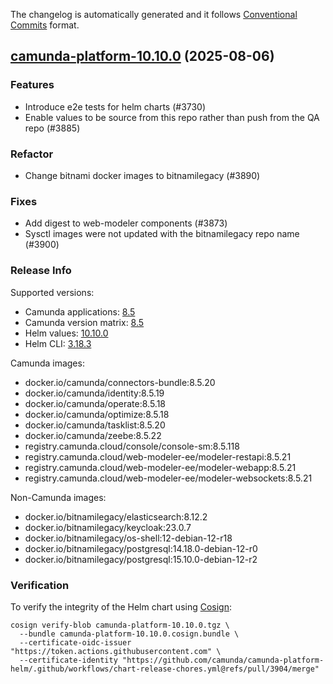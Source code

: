 The changelog is automatically generated and it follows [Conventional Commits](https://www.conventionalcommits.org/en/v1.0.0/) format.

## [camunda-platform-10.10.0](https://github.com/camunda/camunda-platform-helm/releases/tag/camunda-platform-10.10.0) (2025-08-06)

### Features

- Introduce e2e tests for helm charts (#3730)
- Enable values to be source from this repo rather than push from the QA repo (#3885)

### Refactor

- Change bitnami docker images to bitnamilegacy (#3890)

### Fixes

- Add digest to web-modeler components (#3873)
- Sysctl images were not updated with the bitnamilegacy repo name (#3900)

<!-- generated by git-cliff -->
### Release Info

Supported versions:

- Camunda applications: [8.5](https://github.com/camunda/camunda/releases?q=tag%3A8.5&expanded=true)
- Camunda version matrix: [8.5](https://helm.camunda.io/camunda-platform/version-matrix/camunda-8.5)
- Helm values: [10.10.0](https://artifacthub.io/packages/helm/camunda/camunda-platform/10.10.0#parameters)
- Helm CLI: [3.18.3](https://github.com/helm/helm/releases/tag/v3.18.3)

Camunda images:

- docker.io/camunda/connectors-bundle:8.5.20
- docker.io/camunda/identity:8.5.19
- docker.io/camunda/operate:8.5.18
- docker.io/camunda/optimize:8.5.18
- docker.io/camunda/tasklist:8.5.20
- docker.io/camunda/zeebe:8.5.22
- registry.camunda.cloud/console/console-sm:8.5.118
- registry.camunda.cloud/web-modeler-ee/modeler-restapi:8.5.21
- registry.camunda.cloud/web-modeler-ee/modeler-webapp:8.5.21
- registry.camunda.cloud/web-modeler-ee/modeler-websockets:8.5.21

Non-Camunda images:

- docker.io/bitnamilegacy/elasticsearch:8.12.2
- docker.io/bitnamilegacy/keycloak:23.0.7
- docker.io/bitnamilegacy/os-shell:12-debian-12-r18
- docker.io/bitnamilegacy/postgresql:14.18.0-debian-12-r0
- docker.io/bitnamilegacy/postgresql:15.10.0-debian-12-r2

### Verification

To verify the integrity of the Helm chart using [Cosign](https://docs.sigstore.dev/signing/quickstart/):

```shell
cosign verify-blob camunda-platform-10.10.0.tgz \
  --bundle camunda-platform-10.10.0.cosign.bundle \
  --certificate-oidc-issuer "https://token.actions.githubusercontent.com" \
  --certificate-identity "https://github.com/camunda/camunda-platform-helm/.github/workflows/chart-release-chores.yml@refs/pull/3904/merge"
```
